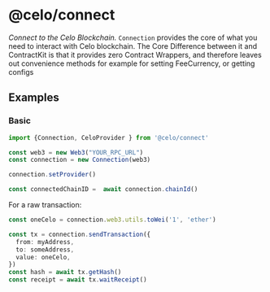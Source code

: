 # @celo/connect


*Connect to the Celo Blockchain.*  `Connection` provides the core of what you need to interact with Celo blockchain. The Core Difference between it and ContractKit is that it provides zero Contract Wrappers, and therefore leaves out convenience methods for example  for setting FeeCurrency, or getting configs

## Examples

### Basic

```typescript
import {Connection, CeloProvider } from '@celo/connect'

const web3 = new Web3("YOUR_RPC_URL")
const connection = new Connection(web3)

connection.setProvider()

const connectedChainID =  await connection.chainId()

```

For a raw transaction:

```ts
const oneCelo = connection.web3.utils.toWei('1', 'ether')

const tx = connection.sendTransaction({
  from: myAddress,
  to: someAddress,
  value: oneCelo,
})
const hash = await tx.getHash()
const receipt = await tx.waitReceipt()
```

